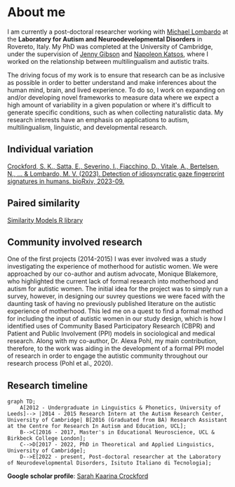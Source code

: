 # About me

I am currently a post-doctoral researcher working with [Michael Lombardo](https://www.iit.it/people-details/-/people/michael-lombardo) at the **Laboratory for Autism and Neuroodevelopmental Disorders** in Rovereto, Italy. My PhD was completed at the University of Cambridge, under the supervision of [Jenny Gibson](https://www.educ.cam.ac.uk/people/staff/gibson/) and [Napoleon Katsos](https://www.mmll.cam.ac.uk/nk248), where I worked on the relationship between multilingualism and autistic traits. 

The driving focus of my work is to ensure that research can be as inclusive as possible in order to better understand and make inferences about the human mind, brain, and lived experience. To do so, I work on expanding on and/or developing novel frameworks to measure data where we expect a high amount of variability in a given population or where it's difficult to generate specific conditions, such as when collecting naturalistic data. My research interests have an emphasis on applications to autism, multilingualism, linguistic, and developmental research. 

## Individual variation

[Crockford, S. K., Satta, E., Severino, I., Fiacchino, D., Vitale, A., Bertelsen, N., ... & Lombardo, M. V. (2023). Detection of idiosyncratic gaze fingerprint signatures in humans. bioRxiv, 2023-09.](https://www.biorxiv.org/content/10.1101/2023.09.18.558217v2.abstract)

## Paired similarity

[Similarity Models R library](https://github.com/sarahkaarina/similaritymodels)

## Community involved research

One of the first projects (2014-2015) I was ever involved was a study investigating the experience of motherhood for autistic women. We were approached by our co-author and autism advocate, Monique Blakemore, who highlighted the current lack of formal research into motherhood and autism for autistic women. The initial idea for the project was to simply run a survey, however, in designing our suvrey questions we were faced with the daunting task of having no previously published literature on the autistic experience of motherhood. This led me on a quest to find a formal method for including the input of autistic women in our study design, which is how I identified uses of Community Based Participatory Research (CBPR) and Patient and Public Involvement (PPI) models in sociological and medical research. Along with my co-author, Dr. Alexa Pohl, my main contribution, therefore, to the work was aiding in the development of a formal PPI model of research in order to engage the autistic community throughout our research process (Pohl et al., 2020).  

## Research timeline

```mermaid
graph TD;
    A[2012 - Undergraduate in Linguistics & Phonetics, University of Leeds]--> |2014 - 2015 Research Intern at the Autism Research Center, University of Cambridge| B[2016 (Graduated from BA) Research Assistant at the Centre for Research In Autism and Education, UCL];
    B-->C[2016 - 2017, Master's in Educational Neuroscience, UCL & Birkbeck College London];
    C-->D[2017 - 2022, PhD in Theoretical and Applied Linguistics, University of Cambridge];
    D-->E[2022 - present, Post-doctoral researcher at the Laboratory of Neurodevelopmental Disorders, Isituto Italiano di Tecnologia];
```

**Google scholar profile**: [Sarah Kaarina Crockford](https://scholar.google.com/citations?user=tghPmTwAAAAJ&hl=it&oi=sra)
